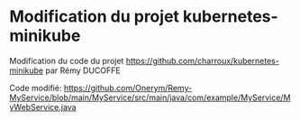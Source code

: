 # Modification du projet kubernetes-minikube

Modification du code du projet https://github.com/charroux/kubernetes-minikube par Rémy DUCOFFE

Code modifié: https://github.com/Onerym/Remy-MyService/blob/main/MyService/src/main/java/com/example/MyService/MyWebService.java
